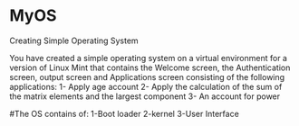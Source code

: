 # MyOS
Creating Simple Operating System
 
You have created a simple operating system on a virtual environment for a version of Linux Mint that contains the Welcome screen, the Authentication screen, output screen and  Applications screen consisting of the following applications:
1- Apply age account
2- Apply the calculation of the sum of the matrix elements and the largest component
3- An account for power


#The OS contains of:
1-Boot loader
2-kernel
3-User Interface
